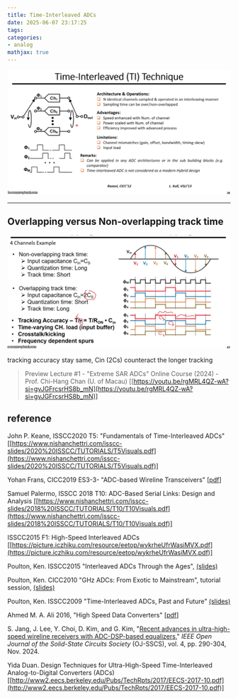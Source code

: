 ```yaml
---
title: Time-Interleaved ADCs
date: 2025-06-07 23:17:25
tags:
categories:
- analog
mathjax: true
---
```


![image-20250611222614434](ti-adc/image-20250611222614434.png)

---



## Overlapping versus Non-overlapping track time

![image-20250611224418950](ti-adc/image-20250611224418950.png)



tracking accuracy stay same, Cin (2Cs) counteract the longer tracking



> Preview Lecture #1 - "Extreme SAR ADCs" Online Course (2024) - Prof. Chi-Hang Chan (U. of Macau) [[https://youtu.be/rgMRL4QZ-wA?si=gvJGFrcsrHS8b_mN](https://youtu.be/rgMRL4QZ-wA?si=gvJGFrcsrHS8b_mN)]



## reference

John P. Keane, ISSCC2020 T5: "Fundamentals of Time-Interleaved ADCs" [[https://www.nishanchettri.com/isscc-slides/2020%20ISSCC/TUTORIALS/T5Visuals.pdf](https://www.nishanchettri.com/isscc-slides/2020%20ISSCC/TUTORIALS/T5Visuals.pdf)]

Yohan Frans, CICC2019 ES3-3- "ADC-based Wireline Transceivers" [[pdf](https://ieeexplore.ieee.org/stamp/stamp.jsp?arnumber=8780306)]

Samuel Palermo, ISSCC 2018 T10: ADC-Based Serial Links: Design and Analysis [[https://www.nishanchettri.com/isscc-slides/2018%20ISSCC/TUTORIALS/T10/T10Visuals.pdf](https://www.nishanchettri.com/isscc-slides/2018%20ISSCC/TUTORIALS/T10/T10Visuals.pdf)]

ISSCC2015 F1: High-Speed Interleaved ADCs [[https://picture.iczhiku.com/resource/eetop/wykrheUfrWasiMVX.pdf](https://picture.iczhiku.com/resource/eetop/wykrheUfrWasiMVX.pdf)]

Poulton, Ken. ISSCC2015 "Interleaved ADCs Through the Ages", [(slides)](http://poulton.net/papers.public/2015isscc_interleaved.forum.pdf)

Poulton, Ken. CICC2010 "GHz ADCs: From Exotic to Mainstream", tutorial session, [(slides)](http://poulton.net/papers.public/2010_cicc_GHz_ADCs.pdf)

Poulton, Ken. ISSCC2009  "Time-Interleaved ADCs, Past and Future" [(slides)](http://poulton.net/papers.public/2009_isscc_se0604_interleaving.pdf)

Ahmed M. A. Ali 2016, "High Speed Data Converters" [[pdf](https://picture.iczhiku.com/resource/eetop/sYKhdRGJFFGyZbcB.pdf)]

S. Jang, J. Lee, Y. Choi, D. Kim, and G. Kim, "[Recent advances in ultra-high-speed wireline receivers with ADC-DSP-based equalizers](https://ieeexplore.ieee.org/document/10767763)," *IEEE* *Open Journal of the Solid-State Circuits Society* (OJ-SSCS), vol. 4, pp. 290-304, Nov. 2024.

Yida Duan. Design Techniques for Ultra-High-Speed Time-Interleaved Analog-to-Digital Converters (ADCs) [[http://www2.eecs.berkeley.edu/Pubs/TechRpts/2017/EECS-2017-10.pdf](http://www2.eecs.berkeley.edu/Pubs/TechRpts/2017/EECS-2017-10.pdf)]



